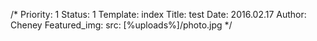 /*
Priority: 1
Status: 1
Template: index
Title: test
Date: 2016.02.17
Author: Cheney
Featured_img:
  src: [%uploads%]/photo.jpg
*/
